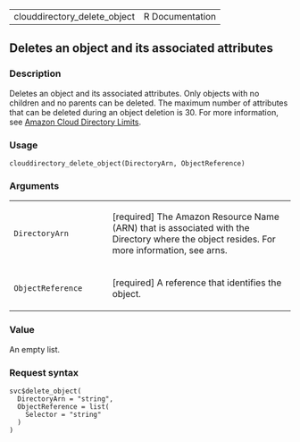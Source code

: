 <table style="width: 100%;">
<tbody>
<tr class="odd">
<td>clouddirectory_delete_object</td>
<td style="text-align: right;">R Documentation</td>
</tr>
</tbody>
</table>

## Deletes an object and its associated attributes

### Description

Deletes an object and its associated attributes. Only objects with no
children and no parents can be deleted. The maximum number of attributes
that can be deleted during an object deletion is 30. For more
information, see [Amazon Cloud Directory
Limits](https://docs.aws.amazon.com/clouddirectory/latest/developerguide/limits.html).

### Usage

    clouddirectory_delete_object(DirectoryArn, ObjectReference)

### Arguments

<table>
<colgroup>
<col style="width: 35%" />
<col style="width: 65%" />
</colgroup>
<tbody>
<tr class="odd">
<td><code
id="clouddirectory_delete_object_:_DirectoryArn">DirectoryArn</code></td>
<td><p>[required] The Amazon Resource Name (ARN) that is associated with
the Directory where the object resides. For more information, see
arns.</p></td>
</tr>
<tr class="even">
<td><code
id="clouddirectory_delete_object_:_ObjectReference">ObjectReference</code></td>
<td><p>[required] A reference that identifies the object.</p></td>
</tr>
</tbody>
</table>

### Value

An empty list.

### Request syntax

    svc$delete_object(
      DirectoryArn = "string",
      ObjectReference = list(
        Selector = "string"
      )
    )
